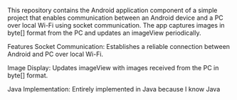 This repository contains the Android application component of a simple project that enables communication between an Android device and a PC over local Wi-Fi using socket communication. The app captures images in byte[] format from the PC and updates an imageView periodically.

Features
Socket Communication: Establishes a reliable connection between Android and PC over local Wi-Fi.

Image Display: Updates imageView with images received from the PC in byte[] format.

Java Implementation: Entirely implemented in Java because I know Java
